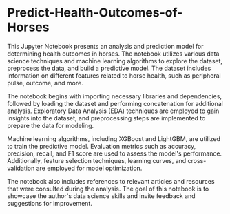 # Predict-Health-Outcomes-of-Horses
This Jupyter Notebook presents an analysis and prediction model for determining health outcomes in horses. The notebook utilizes various data science techniques and machine learning algorithms to explore the dataset, preprocess the data, and build a predictive model. The dataset includes information on different features related to horse health, such as peripheral pulse, outcome, and more.

The notebook begins with importing necessary libraries and dependencies, followed by loading the dataset and performing concatenation for additional analysis. Exploratory Data Analysis (EDA) techniques are employed to gain insights into the dataset, and preprocessing steps are implemented to prepare the data for modeling.

Machine learning algorithms, including XGBoost and LightGBM, are utilized to train the predictive model. Evaluation metrics such as accuracy, precision, recall, and F1 score are used to assess the model's performance. Additionally, feature selection techniques, learning curves, and cross-validation are employed for model optimization.

The notebook also includes references to relevant articles and resources that were consulted during the analysis. The goal of this notebook is to showcase the author's data science skills and invite feedback and suggestions for improvement.

